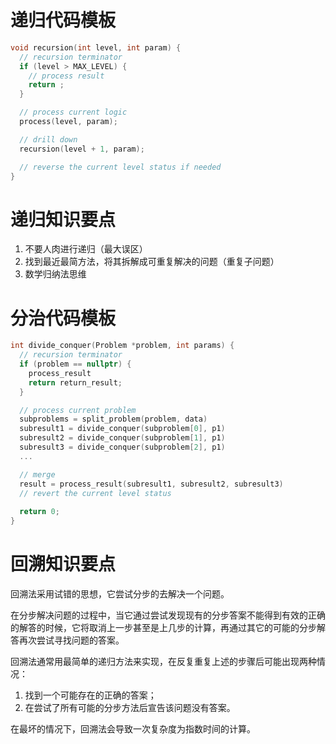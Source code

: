 # 递归代码模板
```C++
void recursion(int level, int param) { 
  // recursion terminator
  if (level > MAX_LEVEL) { 
    // process result 
    return ; 
  }

  // process current logic 
  process(level, param);

  // drill down 
  recursion(level + 1, param);

  // reverse the current level status if needed
}
```

# 递归知识要点
1. 不要人肉进行递归（最大误区） 
2. 找到最近最简方法，将其拆解成可重复解决的问题（重复子问题） 
3. 数学归纳法思维

# 分治代码模板
```C++
int divide_conquer(Problem *problem, int params) {
  // recursion terminator
  if (problem == nullptr) {
    process_result
    return return_result;
  } 

  // process current problem
  subproblems = split_problem(problem, data)
  subresult1 = divide_conquer(subproblem[0], p1)
  subresult2 = divide_conquer(subproblem[1], p1)
  subresult3 = divide_conquer(subproblem[2], p1)
  ...

  // merge
  result = process_result(subresult1, subresult2, subresult3)
  // revert the current level status
 
  return 0;
}
```

# 回溯知识要点
回溯法采用试错的思想，它尝试分步的去解决一个问题。

在分步解决问题的过程中，当它通过尝试发现现有的分步答案不能得到有效的正确的解答的时候，它将取消上一步甚至是上几步的计算，再通过其它的可能的分步解答再次尝试寻找问题的答案。 

回溯法通常用最简单的递归方法来实现，在反复重复上述的步骤后可能出现两种情况： 
1. 找到一个可能存在的正确的答案； 
2. 在尝试了所有可能的分步方法后宣告该问题没有答案。 

在最坏的情况下，回溯法会导致一次复杂度为指数时间的计算。